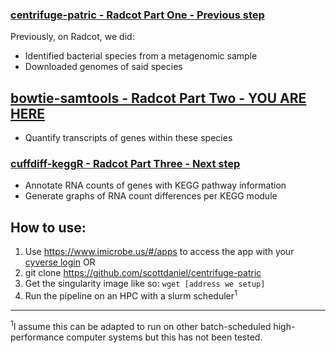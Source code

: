 ### [centrifuge-patric - Radcot Part One - Previous step](https://github.com/scottdaniel/centrifuge-patric)
Previously, on Radcot, we did:
- Identified bacterial species from a metagenomic sample
- Downloaded genomes of said species

## [bowtie-samtools - Radcot Part Two - YOU ARE HERE](https://github.com/hurwitzlab/bowtie-samtools)
- Quantify transcripts of genes within these species

### [cuffdiff-keggR - Radcot Part Three - Next step](https://github.com/hurwitzlab/cuffdiff-keggR)
- Annotate RNA counts of genes with KEGG pathway information
- Generate graphs of RNA count differences per KEGG module

## How to use:
1. Use https://www.imicrobe.us/#/apps to access the app with your [cyverse login](http://www.cyverse.org/create-account)
OR
1. git clone https://github.com/scottdaniel/centrifuge-patric
2. Get the singularity image like so: `wget [address we setup]`
3. Run the pipeline on an HPC with a slurm scheduler<sup>1</sup>

---
<sup>1</sup>I assume this can be adapted to run on other 
batch-scheduled high-performance computer systems 
but this has not been tested.

